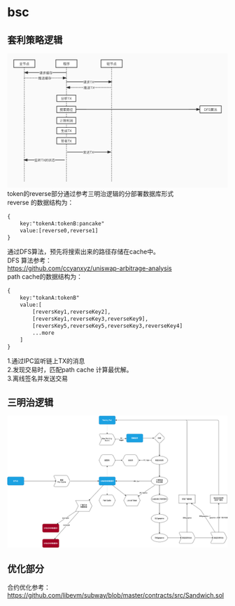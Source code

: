 # bsc
## 套利策略逻辑
![image](https://github.com/og-mev/bsc/blob/master/images/mev-arbitrage.jpg)
token的reverse部分通过参考三明治逻辑的分部署数据库形式  
reverse 的数据结构为：  
```
{
    key:"tokenA:tokenB:pancake"
    value:[reverse0,reverse1]
}
```
通过DFS算法，预先将搜索出来的路径存储在cache中。  
DFS 算法参考：  
https://github.com/ccyanxyz/uniswap-arbitrage-analysis  
path cache的数据结构为：  
```
{
    key:"tokanA:tokenB"
    value:[
        [reversKey1,reverseKey2],
        [reversKey1,reverseKey3,reverseKey9],
        [reversKey5,reverseKey5,reverseKey3,reverseKey4]
        ...more
    ]
}
```

1.通过IPC监听链上TX的消息  
2.发现交易时，匹配path cache  计算最优解。  
3.离线签名并发送交易  



## 三明治逻辑
![image](https://github.com/og-mev/bsc/blob/master/images/mev-sandwitch.png?raw=true)



## 优化部分
合约优化参考：https://github.com/libevm/subway/blob/master/contracts/src/Sandwich.sol  
